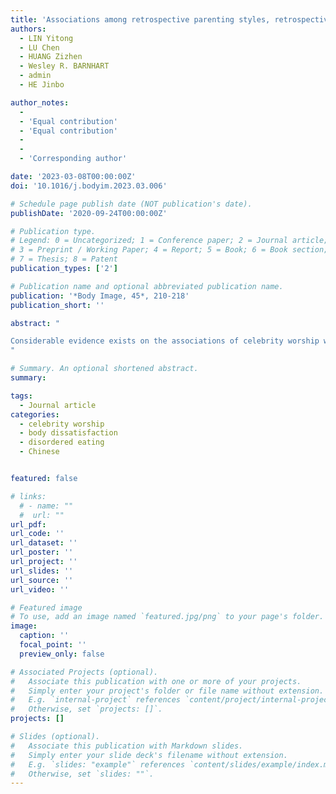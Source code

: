 ```yaml
---
title: 'Associations among retrospective parenting styles, retrospective food parenting, and current eating behaviors in Chinese adults'
authors:
  - LIN Yitong
  - LU Chen
  - HUANG Zizhen
  - Wesley R. BARNHART
  - admin
  - HE Jinbo

author_notes:
  -
  - 'Equal contribution'
  - 'Equal contribution'
  - 
  -
  - 'Corresponding author'

date: '2023-03-08T00:00:00Z'
doi: '10.1016/j.bodyim.2023.03.006'

# Schedule page publish date (NOT publication's date).
publishDate: '2020-09-24T00:00:00Z'

# Publication type.
# Legend: 0 = Uncategorized; 1 = Conference paper; 2 = Journal article;
# 3 = Preprint / Working Paper; 4 = Report; 5 = Book; 6 = Book section;
# 7 = Thesis; 8 = Patent
publication_types: ['2']

# Publication name and optional abbreviated publication name.
publication: '*Body Image, 45*, 210-218'
publication_short: ''

abstract: "

Considerable evidence exists on the associations of celebrity worship with body dissatisfaction and disordered eating. However, relevant findings are confined to Western contexts and thinness-oriented body dissatisfaction and disordered eating. Consequently, the relationships of celebrity worship with muscularity-oriented body dissatisfaction and disordered eating are largely underexplored, especially in non-Western countries. Thus, the present study aimed to examine the relationships of celebrity worship with body dissatisfaction and disordered eating in China. A total of 593 young adult celebrity worshippers in China were recruited online. Correlation and mediation analyses were conducted. In contrast to previous findings, celebrity worship was not associated with thinness-oriented body dissatisfaction. However, significant associations were identified between celebrity worship and muscularity-oriented body dissatisfaction for men (*r* = 0.32, *p* < .001) and women (*r* = 0.26, *p* < .001), thinness-oriented disordered eating for men (*r* = 0.31, *p* < .001) and women (*r* = 0.37, *p* < .001), and muscularity-oriented disordered eating for men (*r* = 0.58, *p* < .001). Body image inflexibility mediated the associations between celebrity worship and disordered eating in men and women. Findings indicate that celebrity worship correlates positively with body dissatisfaction and disordered eating in Chinese young adults.
"

# Summary. An optional shortened abstract.
summary: 

tags:
  - Journal article
categories:
  - celebrity worship
  - body dissatisfaction
  - disordered eating
  - Chinese


featured: false

# links:
  # - name: ""
  #  url: ""
url_pdf: 
url_code: ''
url_dataset: ''
url_poster: ''
url_project: ''
url_slides: ''
url_source: ''
url_video: ''

# Featured image
# To use, add an image named `featured.jpg/png` to your page's folder.
image:
  caption: ''
  focal_point: ''
  preview_only: false

# Associated Projects (optional).
#   Associate this publication with one or more of your projects.
#   Simply enter your project's folder or file name without extension.
#   E.g. `internal-project` references `content/project/internal-project/index.md`.
#   Otherwise, set `projects: []`.
projects: []

# Slides (optional).
#   Associate this publication with Markdown slides.
#   Simply enter your slide deck's filename without extension.
#   E.g. `slides: "example"` references `content/slides/example/index.md`.
#   Otherwise, set `slides: ""`.
---
```

